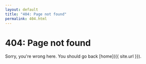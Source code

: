 ```yaml
---
layout: default
title: "404: Page not found"
permalink: 404.html
---
```


# 404: Page not found

Sorry, you're wrong here. You should go back [home]({{ site.url }}).
